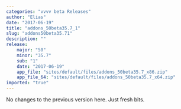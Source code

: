 ```yaml
---
categories: "vvvv beta Releases"
author: "Elias"
date: "2017-06-19"
title: "addons_50beta35.7_1"
slug: "addons50beta35.71"
description: ""
release: 
    major: "50"
    minor: "35.7"
    sub: "1"
    date: "2017-06-19"
    app_file: "sites/default/files/addons_50beta35.7_x86.zip"
    app_file_64: "sites/default/files/addons_50beta35.7_x64.zip"
imported: "true"
---
```



No changes to the previous version here. Just fresh bits.